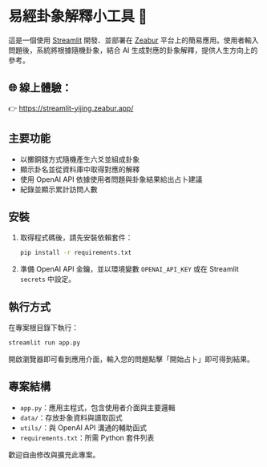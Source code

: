 # 易經卦象解釋小工具 🧧

這是一個使用 [Streamlit](https://streamlit.io/) 開發、並部署在 [Zeabur](https://zeabur.com/) 平台上的簡易應用。使用者輸入問題後，系統將根據隨機卦象，結合 AI 生成對應的卦象解釋，提供人生方向上的參考。

## 🌐 線上體驗：
👉 https://streamlit-yijing.zeabur.app/

## 主要功能

- 以擲銅錢方式隨機產生六爻並組成卦象
- 顯示卦名並從資料庫中取得對應的解釋
- 使用 OpenAI API 依據使用者問題與卦象結果給出占卜建議
- 紀錄並顯示累計訪問人數

## 安裝

1. 取得程式碼後，請先安裝依賴套件：

   ```bash
   pip install -r requirements.txt
   ```

2. 準備 OpenAI API 金鑰，並以環境變數 `OPENAI_API_KEY` 或在 Streamlit `secrets` 中設定。

## 執行方式

在專案根目錄下執行：

```bash
streamlit run app.py
```

開啟瀏覽器即可看到應用介面，輸入您的問題點擊「開始占卜」即可得到結果。

## 專案結構

- `app.py`：應用主程式，包含使用者介面與主要邏輯
- `data/`：存放卦象資料與讀取函式
- `utils/`：與 OpenAI API 溝通的輔助函式
- `requirements.txt`：所需 Python 套件列表

歡迎自由修改與擴充此專案。

